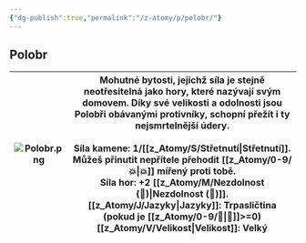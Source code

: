 ```yaml
---
{"dg-publish":true,"permalink":"/z-atomy/p/polobr/"}
---
```


## Polobr

| ![Polobr.png](/img/user/z_img/Polobr.png) | Mohutné bytosti, jejichž síla je stejně neotřesitelná jako hory, které nazývají svým domovem. Díky své velikosti a odolnosti jsou **Polobři** obávanými protivníky, schopní přežít i ty nejsmrtelnější údery.<br><br>**Síla kamene**: 1/[[z_Atomy/S/Střetnutí\|Střetnutí]]. Můžeš přinutit nepřítele přehodit [[z_Atomy/0-9/💥\|💥]] mířený proti tobě.<br>**Síla hor**: +2 [[z_Atomy/M/Nezdolnost (💪)\|Nezdolnost (💪)]].<br>**[[z_Atomy/J/Jazyky\|Jazyky]]**: Trpasličtina (pokud je [[z_Atomy/0-9/📖\|📖]]>=0)<br>**[[z_Atomy/V/Velikost\|Velikost]]**: Velký |
| --------------- | ------------------------------------------------------------------------------------------------------------------------------------------------------------------------------------------------------------------------------------------------------------------------------------------------------------------------------------------------------------------------------------------------------------------------------------------- |
